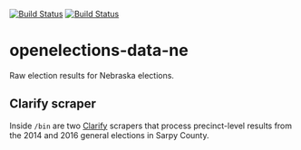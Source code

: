 [![Build Status](https://github.com/openelections/openelections-data-ne/actions/workflows/data_tests.yml/badge.svg?branch=master)](https://github.com/openelections/openelections-data-ne/actions/workflows/data_tests.yml?query=branch%3Amaster)
[![Build Status](https://github.com/openelections/openelections-data-ne/actions/workflows/format_tests.yml/badge.svg?branch=master)](https://github.com/openelections/openelections-data-ne/actions/workflows/format_tests.yml?query=branch%3Amaster)

# openelections-data-ne
Raw election results for Nebraska elections.

## Clarify scraper
Inside `/bin` are two [Clarify](https://github.com/openelections/clarify) scrapers that process precinct-level results from the 2014 and 2016 general elections in Sarpy County.
